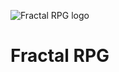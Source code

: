 ![Fractal RPG logo](https://raw.github.com/SparkliTwizzl/fractal-rpg/main/logo.png?raw=true)

# Fractal RPG